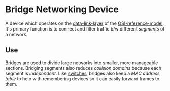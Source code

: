 
# Bridge Networking Device
A device which operates on the [data-link-layer](data-link-layer.md) of the [OSI-reference-model](../OSI-reference-model.md). It's primary function is to connect and filter traffic b/w different *segments* of a network.
## Use
Bridges are used to divide large networks into smaller, more manageable sections. Bridging segments also reduces *collision domains* because each segment is *independent*. Like [switches](switches.md), bridges also keep a *MAC address table* to help with remembering devices so it can easily forward frames to them.